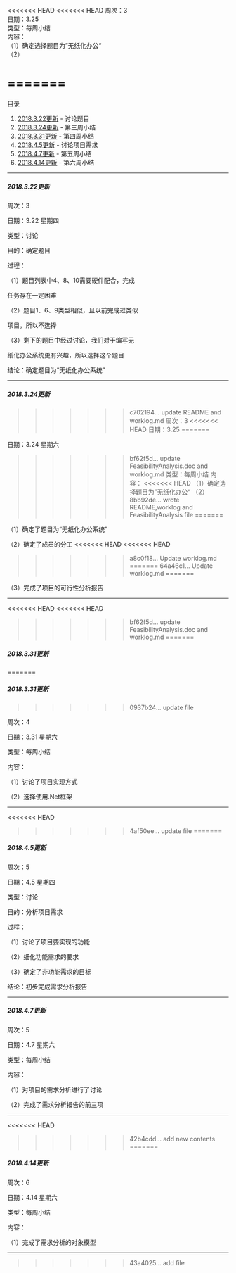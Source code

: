 <<<<<<< HEAD
<<<<<<< HEAD
周次：3  
日期：3.25  
类型：每周小结  
内容：  
（1）确定选择题目为”无纸化办公“  
（2）

=======
=======
目录

1. [2018.3.22更新](#1)          -    讨论题目
2. [2018.3.24更新](#2)          -    第三周小结
3. [2018.3.31更新](#3)          -    第四周小结
4. [2018.4.5更新](#4)           -    讨论项目需求
5. [2018.4.7更新](#5)           -    第五周小结
6. [2018.4.14更新](#6)          -    第六周小结




---

##### <a id="1">2018.3.22更新</a>

周次：3

日期：3.22   星期四

类型：讨论

目的：确定题目

过程：

（1）题目列表中4、8、10需要硬件配合，完成

任务存在一定困难

（2）题目1、6、9类型相似，且以前完成过类似

项目，所以不选择

（3）剩下的题目中经过讨论，我们对于编写无

纸化办公系统更有兴趣，所以选择这个题目

结论：确定题目为“无纸化办公系统”

---

##### <a id="2">2018.3.24更新</a>


>>>>>>> c702194... update README and worklog.md
周次：3
<<<<<<< HEAD
日期：3.25
=======

日期：3.24   星期六

>>>>>>> bf62f5d... update FeasibilityAnalysis.doc and worklog.md
类型：每周小结
内容：
<<<<<<< HEAD
（1）确定选择题目为”无纸化办公“
（2）
>>>>>>> 8bb92de... wrote README,worklog and FeasibilityAnalysis file
=======

（1）确定了题目为“无纸化办公系统”

（2）确定了成员的分工
<<<<<<< HEAD
<<<<<<< HEAD

>>>>>>> a8c0f18... Update worklog.md
=======
>>>>>>> 64a46c1... Update worklog.md
=======

（3）完成了项目的可行性分析报告

---

<<<<<<< HEAD
<<<<<<< HEAD
>>>>>>> bf62f5d... update FeasibilityAnalysis.doc and worklog.md
=======
##### 2018.3.31更新
=======
##### <a id="3">2018.3.31更新</a>
>>>>>>> 0937b24... update file


周次：4

日期：3.31   星期六

类型：每周小结

内容：

（1）讨论了项目实现方式

（2）选择使用.Net框架

---
<<<<<<< HEAD
>>>>>>> 4af50ee... update file
=======

##### <a id="4">2018.4.5更新</a>

周次：5

日期：4.5  星期四

类型：讨论

目的：分析项目需求

过程：

（1）讨论了项目要实现的功能

（2）细化功能需求的要求

（3）确定了非功能需求的目标

结论：初步完成需求分析报告

---

##### <a id="5">2018.4.7更新</a>


周次：5

日期：4.7   星期六

类型：每周小结

内容：

（1）对项目的需求分析进行了讨论

（2）完成了需求分析报告的前三项

---
<<<<<<< HEAD
>>>>>>> 42b4cdd... add new contents
=======

##### <a id="6">2018.4.14更新</a>


周次：6

日期：4.14   星期六

类型：每周小结

内容：

（1）完成了需求分析的对象模型

---
>>>>>>> 43a4025... add file
